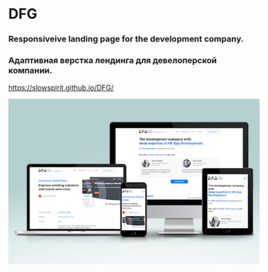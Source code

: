 # DFG
### Responsiveive landing page for the development company.
### Адаптивная верстка лендинга для девелоперской компании.
https://slowspirit.github.io/DFG/

<img src="./DFG_mockup_700.jpg">&thinsp;&thinsp;


